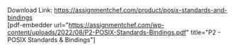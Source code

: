 Download Link: https://assignmentchef.com/product/posix-standards-and-bindings
<br>
[pdf-embedder url="https://assignmentchef.com/wp-content/uploads/2022/08/P2-POSIX-Standards-Bindings.pdf" title="P2 - POSIX Standards &amp; Bindings"]

&nbsp;